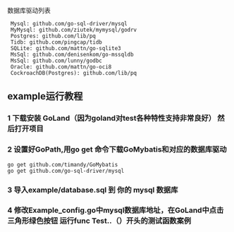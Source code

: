 数据库驱动列表

```
 Mysql: github.com/go-sql-driver/mysql
 MyMysql: github.com/ziutek/mymysql/godrv
 Postgres: github.com/lib/pq
 Tidb: github.com/pingcap/tidb
 SQLite: github.com/mattn/go-sqlite3
 MsSql: github.com/denisenkom/go-mssqldb
 MsSql: github.com/lunny/godbc
 Oracle: github.com/mattn/go-oci8
 CockroachDB(Postgres): github.com/lib/pq
 ```

## example运行教程

### 1 下载安装 GoLand（因为goland对test各种特性支持非常良好） 然后打开项目

### 2 设置好GoPath,用go get 命令下载GoMybatis和对应的数据库驱动

```
go get github.com/timandy/GoMybatis
go get github.com/go-sql-driver/mysql
```

### 3 导入example/database.sql 到 你的 mysql 数据库

### 4 修改Example_config.go中mysql数据库地址，在GoLand中点击 三角形绿色按钮 运行func Test..（）开头的测试函数案例

